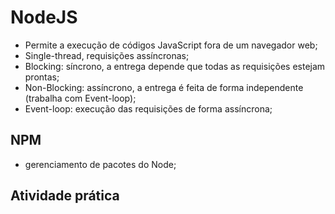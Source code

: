 # NodeJS
- Permite a execução de códigos JavaScript fora de um navegador web;
- Single-thread, requisições assíncronas;
- Blocking: síncrono, a entrega depende que todas as requisições estejam prontas;
- Non-Blocking: assíncrono, a entrega é feita de forma independente (trabalha com Event-loop);
- Event-loop: execução das requisições de forma assíncrona;

## NPM
- gerenciamento de pacotes do Node;

## Atividade prática